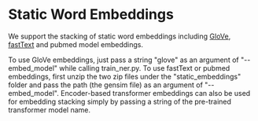 # Static Word Embeddings

We support the stacking of static word embeddings including [GloVe](https://aclanthology.org/D14-1162/), [fastText](https://arxiv.org/abs/1607.04606) and pubmed model embeddings.

To use GloVe embeddings, just pass a string "glove" as an argument of "--embed_model" while calling train_ner.py. To use fastText or pubmed embeddings, first unzip the two zip files under the "static_embeddings" folder and pass the path (the gensim file) as an argument of "--embed_model". Encoder-based transformer embeddings can also be used for embedding stacking simply by passing a string of the pre-trained transformer model name.